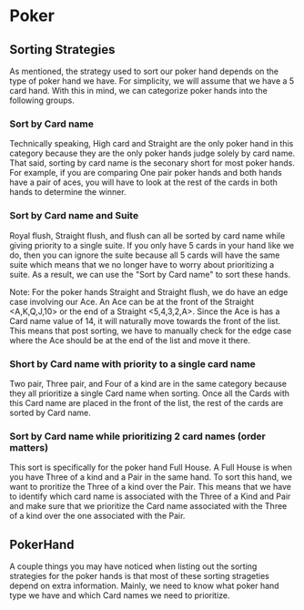 # Poker
## Sorting Strategies
As mentioned, the strategy used to sort our poker hand depends on the type of poker hand we have. For simplicity, we will assume that we have a 5 card hand. With this in mind, we can categorize poker hands into the following groups.

### Sort by Card name
Technically speaking, High card and Straight are the only poker hand in this category because they are the only poker hands judge solely by card name. That said, sorting by card name is the seconary short for most poker hands. For example, if you are comparing One pair poker hands and both hands have a pair of aces, you will have to look at the rest of the cards in both hands to determine the winner.

### Sort by Card name and Suite
Royal flush, Straight flush, and flush can all be sorted by card name while giving priority to a single suite. If you only have 5 cards in your hand like we do, then you can ignore the suite because all 5 cards will have the same suite which means that we no longer have to worry about prioritizing a suite. As a result, we can use the "Sort by Card name" to sort these hands.

Note: For the poker hands Straight and Straight flush, we do have an edge case involving our Ace. An Ace can be at the front of the Straight <A,K,Q,J,10> or the end of a Straight <5,4,3,2,A>. Since the Ace is has a Card name value of 14, it will naturally move towards the front of the list. This means that post sorting, we have to manually check for the edge case where the Ace should be at the end of the list and move it there. 

### Short by Card name with priority to a single card name
Two pair, Three pair, and Four of a kind are in the same category because they all prioritize a single Card name when sorting. Once all the Cards with this Card name are placed in the front of the list, the rest of the cards are sorted by Card name.

### Sort by Card name while prioritizing 2 card names (order matters)
This sort is specifically for the poker hand Full House. A Full House is when you have Three of a kind and a Pair in the same hand. To sort this hand, we want to proritize the Three of a kind over the Pair. This means that we have to identify which card name is associated with the Three of a Kind and Pair and make sure that we prioritize the Card name associated with the Three of a kind over the one associated with the Pair.

## PokerHand
A couple things you may have noticed when listing out the sorting strategies for the poker hands is that most of these sorting strageties depend on extra information. Mainly, we need to know what poker hand type we have and which Card names we need to prioritize.
